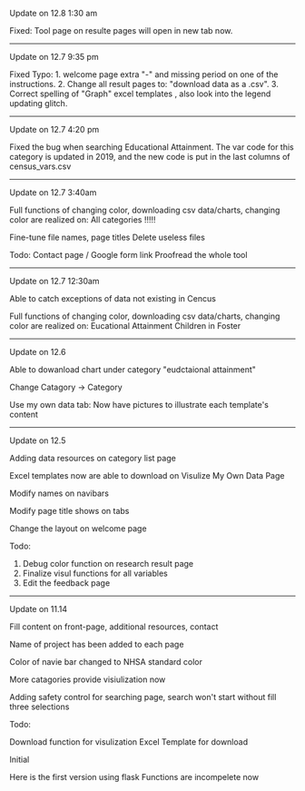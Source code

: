 Update on 12.8 1:30 am

Fixed:
    Tool page on resulte pages will open in new tab now.
------------------------     ----------------------------

Update on 12.7 9:35 pm

Fixed Typo:
    1. welcome page extra "-" and  missing period on one of the instructions. 
    2. Change all result pages to: "download data as a .csv". 
    3. Correct spelling of "Graph" excel templates , also look into the legend updating glitch. 
     
------------------------     ----------------------------

Update on 12.7 4:20 pm

Fixed the bug when searching Educational Attainment. The var code for this category is updated in 2019, and the new code is put in the last columns of census_vars.csv

------------------------     ----------------------------

Update on 12.7 3:40am

Full functions of changing color, downloading csv data/charts, changing color are realized on:
    All categories !!!!! 

Fine-tune file names, page titles
Delete useless files

Todo:
Contact page / Google form link
Proofread the whole tool

------------------------     ----------------------------

Update on 12.7 12:30am

Able to catch exceptions of data not existing in Cencus

Full functions of changing color, downloading csv data/charts, changing color are realized on:
    Eucational Attainment
    Children in Foster

------------------------     ----------------------------

Update on 12.6

Able to dowanload chart under category "eudctaional attainment"

Change Catagory -> Category

Use my own data tab: Now have pictures to illustrate each template's content

------------------------     ----------------------------
Update on 12.5

Adding data resources on category list page

Excel templates now are able to download on Visulize My Own Data Page

Modify names on navibars

Modify page title shows on tabs

Change the layout on welcome page

Todo:
1. Debug color function on research result page
2. Finalize visul functions for all variables
3. Edit the feedback page

------------------------     ----------------------------
Update on 11.14

Fill content on front-page, additional resources, contact

Name of project has been added to each page

Color of navie bar changed to NHSA standard color

More catagories provide visiulization now

Adding safety control for searching page, search won't start without fill three selections

Todo:

Download function for visulization
Excel Template for download

Initial

Here is the first version using flask
Functions are incompelete now 

